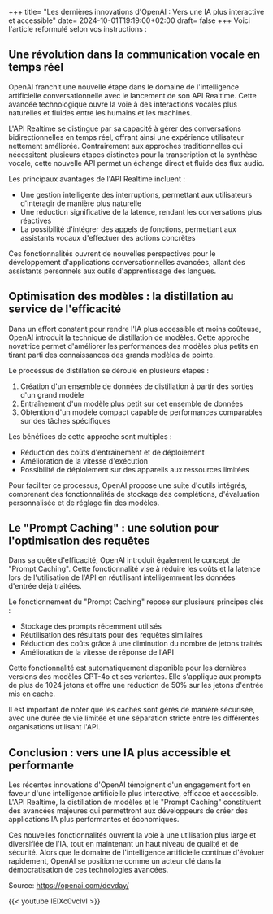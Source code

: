 +++
title= "Les dernières innovations d'OpenAI : Vers une IA plus interactive et accessible"
date= 2024-10-01T19:19:00+02:00
draft= false
+++
Voici l'article reformulé selon vos instructions :


## Une révolution dans la communication vocale en temps réel

OpenAI franchit une nouvelle étape dans le domaine de l'intelligence artificielle conversationnelle avec le lancement de son API Realtime. Cette avancée technologique ouvre la voie à des interactions vocales plus naturelles et fluides entre les humains et les machines.

L'API Realtime se distingue par sa capacité à gérer des conversations bidirectionnelles en temps réel, offrant ainsi une expérience utilisateur nettement améliorée. Contrairement aux approches traditionnelles qui nécessitent plusieurs étapes distinctes pour la transcription et la synthèse vocale, cette nouvelle API permet un échange direct et fluide des flux audio.

Les principaux avantages de l'API Realtime incluent :

- Une gestion intelligente des interruptions, permettant aux utilisateurs d'interagir de manière plus naturelle
- Une réduction significative de la latence, rendant les conversations plus réactives
- La possibilité d'intégrer des appels de fonctions, permettant aux assistants vocaux d'effectuer des actions concrètes

Ces fonctionnalités ouvrent de nouvelles perspectives pour le développement d'applications conversationnelles avancées, allant des assistants personnels aux outils d'apprentissage des langues.

## Optimisation des modèles : la distillation au service de l'efficacité

Dans un effort constant pour rendre l'IA plus accessible et moins coûteuse, OpenAI introduit la technique de distillation de modèles. Cette approche novatrice permet d'améliorer les performances des modèles plus petits en tirant parti des connaissances des grands modèles de pointe.

Le processus de distillation se déroule en plusieurs étapes :

1. Création d'un ensemble de données de distillation à partir des sorties d'un grand modèle
2. Entraînement d'un modèle plus petit sur cet ensemble de données
3. Obtention d'un modèle compact capable de performances comparables sur des tâches spécifiques

Les bénéfices de cette approche sont multiples :

- Réduction des coûts d'entraînement et de déploiement
- Amélioration de la vitesse d'exécution
- Possibilité de déploiement sur des appareils aux ressources limitées

Pour faciliter ce processus, OpenAI propose une suite d'outils intégrés, comprenant des fonctionnalités de stockage des complétions, d'évaluation personnalisée et de réglage fin des modèles.

## Le "Prompt Caching" : une solution pour l'optimisation des requêtes

Dans sa quête d'efficacité, OpenAI introduit également le concept de "Prompt Caching". Cette fonctionnalité vise à réduire les coûts et la latence lors de l'utilisation de l'API en réutilisant intelligemment les données d'entrée déjà traitées.

Le fonctionnement du "Prompt Caching" repose sur plusieurs principes clés :

- Stockage des prompts récemment utilisés
- Réutilisation des résultats pour des requêtes similaires
- Réduction des coûts grâce à une diminution du nombre de jetons traités
- Amélioration de la vitesse de réponse de l'API

Cette fonctionnalité est automatiquement disponible pour les dernières versions des modèles GPT-4o et ses variantes. Elle s'applique aux prompts de plus de 1024 jetons et offre une réduction de 50% sur les jetons d'entrée mis en cache.

Il est important de noter que les caches sont gérés de manière sécurisée, avec une durée de vie limitée et une séparation stricte entre les différentes organisations utilisant l'API.

## Conclusion : vers une IA plus accessible et performante

Les récentes innovations d'OpenAI témoignent d'un engagement fort en faveur d'une intelligence artificielle plus interactive, efficace et accessible. L'API Realtime, la distillation de modèles et le "Prompt Caching" constituent des avancées majeures qui permettront aux développeurs de créer des applications IA plus performantes et économiques.

Ces nouvelles fonctionnalités ouvrent la voie à une utilisation plus large et diversifiée de l'IA, tout en maintenant un haut niveau de qualité et de sécurité. Alors que le domaine de l'intelligence artificielle continue d'évoluer rapidement, OpenAI se positionne comme un acteur clé dans la démocratisation de ces technologies avancées.


Source: https://openai.com/devday/

{{< youtube IEIXc0vclvI >}}
